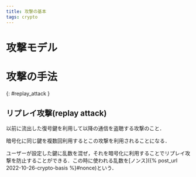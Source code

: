 ```yaml
---
title: 攻撃の基本
tags: crypto
---
```


# 攻撃モデル

# 攻撃の手法
{: #replay_attack }
## リプレイ攻撃(replay attack)
以前に流出した復号鍵を利用して以降の通信を盗聴する攻撃のこと．

暗号化に同じ鍵を複数回利用するとこの攻撃を利用されることになる．

ユーザーが設定した鍵に乱数を混ぜ，それを暗号化に利用することでリプレイ攻撃を防止することができる．この時に使われる乱数を[ノンス]({% post_url 2022-10-26-crypto-basis %}#nonce)という．